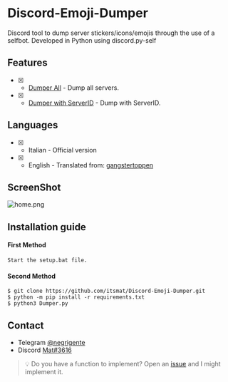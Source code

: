 # Discord-Emoji-Dumper
Discord tool to dump server stickers/icons/emojis through the use of a selfbot. Developed in Python using discord.py-self

## Features
- [x] - [Dumper All](https://github.com/itsmat/Discord-Emoji-Dumper) - Dump all servers.
- [x] - [Dumper with ServerID](https://github.com/itsmat/Discord-Emoji-Dumper) - Dump with ServerID.

## Languages
- [x] - Italian - Official version
- [x] - English - Translated from: [gangstertoppen](https://github.com/gangstertoppen/Discord-Emoji-Dumper)

## ScreenShot
![home.png](https://cdn.discordapp.com/attachments/1035898991893811212/1052655467303813221/Image.png)

## Installation guide

#### First Method
```
Start the setup.bat file.
```

#### Second Method
```
$ git clone https://github.com/itsmat/Discord-Emoji-Dumper.git
$ python -m pip install -r requirements.txt
$ python3 Dumper.py
```

## Contact
- Telegram [@negrigente](https://t.me/negrigente)
- Discord [Mat#3616](https://github.com/itsmat)

> 💡 Do you have a function to implement? Open an [issue](https://github.com/itsmat/Discord-Emoji-Dumper/issues/new) and I might implement it.

